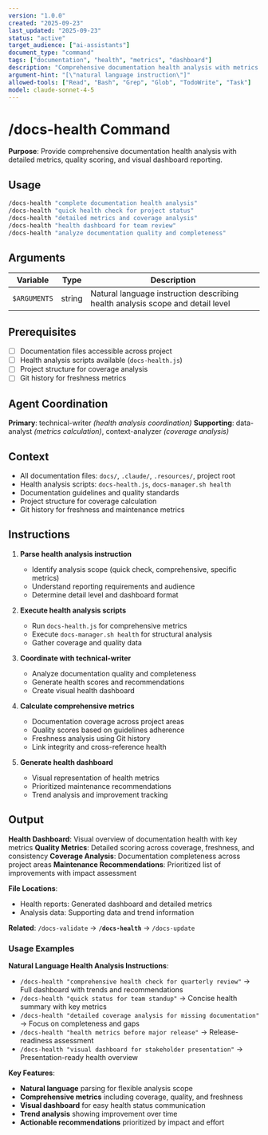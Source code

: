 ```yaml
---
version: "1.0.0"
created: "2025-09-23"
last_updated: "2025-09-23"
status: "active"
target_audience: ["ai-assistants"]
document_type: "command"
tags: ["documentation", "health", "metrics", "dashboard"]
description: "Comprehensive documentation health analysis with metrics and visual dashboard"
argument-hint: "[\"natural language instruction\"]"
allowed-tools: ["Read", "Bash", "Grep", "Glob", "TodoWrite", "Task"]
model: claude-sonnet-4-5
---
```


# /docs-health Command

**Purpose**: Provide comprehensive documentation health analysis with detailed metrics, quality scoring, and visual dashboard reporting.

## Usage

```bash
/docs-health "complete documentation health analysis"
/docs-health "quick health check for project status"
/docs-health "detailed metrics and coverage analysis"
/docs-health "health dashboard for team review"
/docs-health "analyze documentation quality and completeness"
```

## Arguments

| Variable | Type | Description |
|----------|------|-------------|
| `$ARGUMENTS` | string | Natural language instruction describing health analysis scope and detail level |

## Prerequisites

- [ ] Documentation files accessible across project
- [ ] Health analysis scripts available (`docs-health.js`)
- [ ] Project structure for coverage analysis
- [ ] Git history for freshness metrics

## Agent Coordination

**Primary**: technical-writer _(health analysis coordination)_
**Supporting**: data-analyst _(metrics calculation)_, context-analyzer _(coverage analysis)_

## Context

- All documentation files: `docs/`, `.claude/`, `.resources/`, project root
- Health analysis scripts: `docs-health.js`, `docs-manager.sh health`
- Documentation guidelines and quality standards
- Project structure for coverage calculation
- Git history for freshness and maintenance metrics

## Instructions

1. **Parse health analysis instruction**
   - Identify analysis scope (quick check, comprehensive, specific metrics)
   - Understand reporting requirements and audience
   - Determine detail level and dashboard format

2. **Execute health analysis scripts**
   - Run `docs-health.js` for comprehensive metrics
   - Execute `docs-manager.sh health` for structural analysis
   - Gather coverage and quality data

3. **Coordinate with technical-writer**
   - Analyze documentation quality and completeness
   - Generate health scores and recommendations
   - Create visual health dashboard

4. **Calculate comprehensive metrics**
   - Documentation coverage across project areas
   - Quality scores based on guidelines adherence
   - Freshness analysis using Git history
   - Link integrity and cross-reference health

5. **Generate health dashboard**
   - Visual representation of health metrics
   - Prioritized maintenance recommendations
   - Trend analysis and improvement tracking

## Output

**Health Dashboard**: Visual overview of documentation health with key metrics
**Quality Metrics**: Detailed scoring across coverage, freshness, and consistency
**Coverage Analysis**: Documentation completeness across project areas
**Maintenance Recommendations**: Prioritized list of improvements with impact assessment

**File Locations**:
- Health reports: Generated dashboard and detailed metrics
- Analysis data: Supporting data and trend information

**Related**: `/docs-validate` → **`/docs-health`** → `/docs-update`

### Usage Examples

**Natural Language Health Analysis Instructions**:
- `/docs-health "comprehensive health check for quarterly review"` → Full dashboard with trends and recommendations
- `/docs-health "quick status for team standup"` → Concise health summary with key metrics
- `/docs-health "detailed coverage analysis for missing documentation"` → Focus on completeness and gaps
- `/docs-health "health metrics before major release"` → Release-readiness assessment
- `/docs-health "visual dashboard for stakeholder presentation"` → Presentation-ready health overview

**Key Features**:
- **Natural language** parsing for flexible analysis scope
- **Comprehensive metrics** including coverage, quality, and freshness
- **Visual dashboard** for easy health status communication
- **Trend analysis** showing improvement over time
- **Actionable recommendations** prioritized by impact and effort